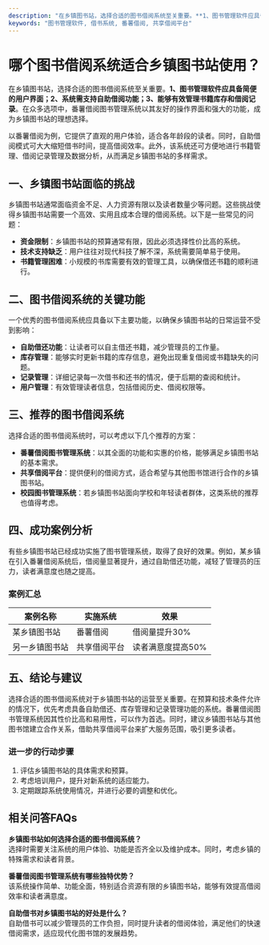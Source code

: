 ```yaml
---
description: "在乡镇图书站，选择合适的图书借阅系统至关重要。**1、图书管理软件应具备简便的用户界面；2、系统需支持自助借阅功能；3、能够有效管理书籍库存和借阅记录**。在众多选项中，番薯借阅图书管理系统以其友好的操作界面和强大的功能，成为乡镇图书站的理想选择。"
keywords: "图书管理软件, 借书系统, 番薯借阅, 共享借阅平台"
---
```

# 哪个图书借阅系统适合乡镇图书站使用？

在乡镇图书站，选择合适的图书借阅系统至关重要。**1、图书管理软件应具备简便的用户界面；2、系统需支持自助借阅功能；3、能够有效管理书籍库存和借阅记录**。在众多选项中，番薯借阅图书管理系统以其友好的操作界面和强大的功能，成为乡镇图书站的理想选择。

以番薯借阅为例，它提供了直观的用户体验，适合各年龄段的读者。同时，自助借阅模式可大大缩短借书时间，提高借阅效率。此外，该系统还可方便地进行书籍管理、借阅记录管理及数据分析，从而满足乡镇图书站的多样需求。

## 一、乡镇图书站面临的挑战

乡镇图书站通常面临资金不足、人力资源有限以及读者数量少等问题。这些挑战使得乡镇图书站需要一个高效、实用且成本合理的借阅系统。以下是一些常见的问题：

- **资金限制**：乡镇图书站的预算通常有限，因此必须选择性价比高的系统。
- **技术支持缺乏**：用户往往对现代科技了解不深，系统需要简单易于使用。
- **书籍管理困难**：小规模的书库需要有效的管理工具，以确保借还书籍的顺利进行。

## 二、图书借阅系统的关键功能

一个优秀的图书借阅系统应具备以下主要功能，以确保乡镇图书站的日常运营不受到影响：

- **自助借还功能**：让读者可以自主借还书籍，减少管理员的工作量。
- **库存管理**：能够实时更新书籍的库存信息，避免出现重复借阅或书籍缺失的问题。
- **记录管理**：详细记录每一次借书和还书的情况，便于后期的查阅和统计。
- **用户管理**：有效管理读者信息，包括借阅历史、借阅权限等。

## 三、推荐的图书借阅系统

选择合适的图书借阅系统时，可以考虑以下几个推荐的方案：

- **番薯借阅图书管理系统**：以其全面的功能和实惠的价格，能够满足乡镇图书站的基本需求。
- **共享借阅平台**：提供便利的借阅方式，适合希望与其他图书馆进行合作的乡镇图书站。
- **校园图书管理系统**：若乡镇图书站面向学校和年轻读者群体，这类系统的推荐也值得考虑。

## 四、成功案例分析

有些乡镇图书站已经成功实施了图书管理系统，取得了良好的效果。例如，某乡镇在引入番薯借阅系统后，借阅量显著提升，通过自助借还功能，减轻了管理员的压力，读者满意度也随之提高。

### 案例汇总

| 案例名称 | 实施系统           | 效果                     |
|----------|--------------------|--------------------------|
| 某乡镇图书站 | 番薯借阅           | 借阅量提升30%            |
| 另一乡镇图书站 | 共享借阅平台      | 读者满意度提高50%        |

## 五、结论与建议

选择合适的图书借阅系统对于乡镇图书站的运营至关重要。在预算和技术条件允许的情况下，优先考虑具备自助借还、库存管理和记录管理功能的系统。番薯借阅图书管理系统因其性价比高和易用性，可以作为首选。同时，建议乡镇图书站与其他图书馆建立合作关系，借助共享借阅平台来扩大服务范围，吸引更多读者。

### 进一步的行动步骤

1. 评估乡镇图书站的具体需求和预算。
2. 考虑培训用户，提升对新系统的适应能力。
3. 定期跟踪系统使用情况，并进行必要的调整和优化。

## 相关问答FAQs

**乡镇图书站如何选择合适的图书借阅系统？**  
选择时需要关注系统的用户体验、功能是否齐全以及维护成本。同时，考虑乡镇的特殊需求和读者背景。

**番薯借阅图书管理系统有哪些独特优势？**  
该系统操作简单、功能全面，特别适合资源有限的乡镇图书站，能够有效提高借阅效率和读者满意度。

**自助借书对乡镇图书站的好处是什么？**  
自助借书可以减少管理员的工作负担，同时提升读者的借阅体验，满足他们的快速借阅需求，适应现代化图书馆的发展趋势。
